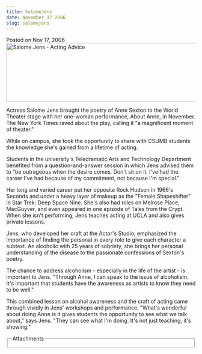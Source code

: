 ```yaml
---
title: SalomeJens
date: November 17 2006
slug: salomejens
---
```


 



<span class="date">Posted on Nov 17, 2006    </span>
<img height="156" alt="Salome Jens - Acting Advice" src="https://news.csumb.edu/sites/default/files/65/igx_migrate/images/salomejens3.jpg" width="620">
<p>Actress Salome Jens brought the poetry of Anne Sexton to the
World Theater stage with her one-woman performance, About Anne, in
November. The New York Times raved about the play, calling it &quot;a
magnificent moment of theater.&quot;</p>
<p>While on campus, she took the opportunity to share with CSUMB
students the knowledge she&apos;s gained from a lifetime of acting.</p>
<p>Students in the university&apos;s Teledramatic Arts and Technology
Department benefited from a question-and-answer session in which
Jens advised them to &quot;be outrageous when the desire comes. Don&apos;t
sit on it. I&apos;ve had the career I&apos;ve had because of my commitment,
not because I&apos;m special.&quot;</p>
<p>Her long and varied career put her opposite Rock Hudson in
1966&apos;s Seconds and under a heavy layer of makeup as the &quot;Female
Shapeshifter&quot; in Star Trek: Deep Space Nine. She&apos;s also had roles
on Melrose Place, MacGuyver, and even appeared in one episode of
Tales from the Crypt. When she isn&apos;t performing, Jens teaches
acting at UCLA and also gives private lessons.</p>
<p>Jens, who developed her craft at the Actor&apos;s Studio, emphasized
the importance of finding the personal in every role to give each
character a subtext. An alcoholic with 25 years of sobriety, she
brings her personal understanding of the disease to the passionate
confessions of Sexton&apos;s poetry.</p>
<p>The chance to address alcoholism - especially in the life of the
artist - is important to Jens. &quot;Through Anne, I can speak to the
issue of alcoholism. It&apos;s important that students have the
awareness as artists to know they need to be well.&quot;</p>
<p>This combined lesson on alcohol awareness and the craft of
acting came through vividly in Jens&apos; workshops and performance.
&quot;What&apos;s wonderful about doing Anne is it gives students the
opportunity to see what we talk about,&quot; says Jens. &quot;They can see
what I&apos;m doing. It&apos;s not just teaching, it&apos;s showing.&quot;</p>
<fieldset class="fieldgroup group-attachments">
<legend>Attachments</legend>
<div class="field field-type-emvideo field-field-attach-video">
<div class="field-items">
<div class="field-item odd">
<div class="emvideo emvideo-video emvideo-"/>
</div>
</div>
</div>
</fieldset>
</img>




 

